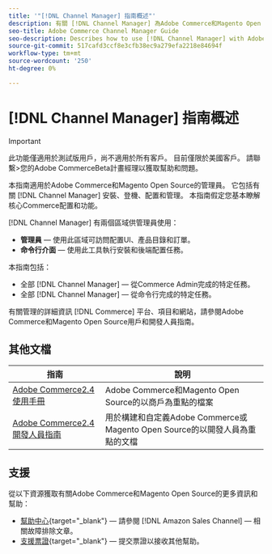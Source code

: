 ```yaml
---
title: '"[!DNL Channel Manager] 指南概述"'
description: 有關 [!DNL Channel Manager] 為Adobe Commerce和Magento Open Source管理員提供，包括安裝和安裝
seo-title: Adobe Commerce Channel Manager Guide
seo-description: Describes how to use [!DNL Channel Manager] with Adobe Commerce or Magento Open Source.
source-git-commit: 517cafd3ccf8e3cfb38ec9a279efa2218e84694f
workflow-type: tm+mt
source-wordcount: '250'
ht-degree: 0%

---
```


# [!DNL Channel Manager] 指南概述

>[!IMPORTANT]
>
> 此功能僅適用於測試版用戶，尚不適用於所有客戶。 目前僅限於美國客戶。 請聯繫>您的Adobe CommerceBeta計畫經理以獲取幫助和問題。

本指南適用於Adobe Commerce和Magento Open Source的管理員。 它包括有關 [!DNL Channel Manager] 安裝、登機、配置和管理。 本指南假定您基本瞭解核心Commerce配置和功能。

[!DNL Channel Manager] 有兩個區域供管理員使用：

* **管理員** — 使用此區域可訪問配置UI、產品目錄和訂單。
* **命令行介面** — 使用此工具執行安裝和後端配置任務。

本指南包括：

* 全部 [!DNL Channel Manager] — 從Commerce Admin完成的特定任務。
* 全部 [!DNL Channel Manager] — 從命令行完成的特定任務。

有關管理的詳細資訊 [!DNL Commerce] 平台、項目和網站，請參閱Adobe Commerce和Magento Open Source用戶和開發人員指南。

## 其他文檔

| 指南 | 說明 |
|----------------------------------------------------------------------|----------------------------------------------------------------------------------------------------|
| [Adobe Commerce2.4使用手冊](https://docs.magento.com/user-guide) | Adobe Commerce和Magento Open Source的以商戶為重點的檔案 |
| [Adobe Commerce2.4開發人員指南](https://devdocs.magento.com) | 用於構建和自定義Adobe Commerce或Magento Open Source的以開發人員為重點的文檔 |

## 支援

從以下資源獲取有關Adobe Commerce和Magento Open Source的更多資訊和幫助：

* [幫助中心](https://support.magento.com/hc/en-us){target=&quot;_blank&quot;} — 請參閱 [!DNL Amazon Sales Channel] — 相關故障排除文章。
* [支援票證](https://support.magento.com/hc/en-us/articles/360000913794#submit-ticket){target=&quot;_blank&quot;} — 提交票證以接收其他幫助。